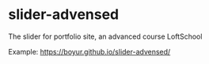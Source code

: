# slider-advensed
The slider for portfolio site, an advanced course LoftSchool

Example: https://boyur.github.io/slider-advensed/
